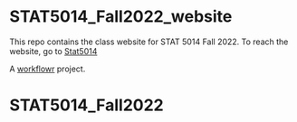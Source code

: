 # STAT5014_Fall2022_website

This repo contains the class website for STAT 5014 Fall 2022.  To reach the website, go to [Stat5014][]

A [workflowr][] project.

[Stat5014]: https://rsettlage.github.io/STAT5104_Fall2022/index.html
[workflowr]: https://github.com/jdblischak/workflowr
# STAT5014_Fall2022 
